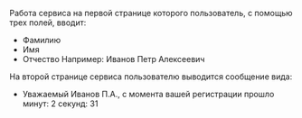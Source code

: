 Работа сервиса на первой странице которого пользователь, с помощью трех полей, вводит:
*	Фамилию
*	Имя 
*	Отчество 
Например: Иванов Петр Алексеевич

На второй странице сервиса пользователю выводится сообщение вида:
* Уважаемый Иванов П.А., с момента вашей   регистрации прошло минут: 2 секунд: 31